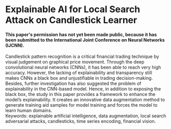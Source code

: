 # Explainable AI for Local Search Attack on Candlestick Learner

#### This paper's permission has not yet been made public, because it has been submitted to the International Joint Conference on Neural Networks (IJCNN). 

Candlestick pattern recognition is a critical financial trading technique by visual judgement on graphical price movement. Through the deep convolutional neural networks (CNNs), it has been able to reach very high accuracy. However, the lacking of explainability and transparency still makes CNNs a black box and unjustifiable in trading decision-making. Besides, further investigation has also suggested the problem of explainability in the CNN-based model. Hence, in addition to exposing the black box, the study in this paper provides a framework to enhance the model’s explainability. It creates an innovative data augmentation method to generate training aid samples for model training and forces the model to learn human domains.  
Keywords: explainable artificial intelligence, data augmentation, local search adversarial attacks, candlesticks, time series encoding, financial vision.
